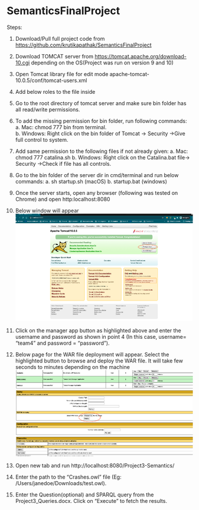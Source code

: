 # SemanticsFinalProject

Steps:

1.	Download/Pull full project code from https://github.com/krutikapathak/SemanticsFinalProject
2.	Download TOMCAT server from  https://tomcat.apache.org/download-10.cgi depending on the OS(Project was run on version 9 and 10)
3.	Open Tomcat library file for edit mode apache-tomcat-10.0.5/conf/tomcat-users.xml
4.	Add below roles to the file inside <tomcat-users>

    <role rolename="manager-gui"/>
    <role rolename="manager-script"/>
    <role rolename="manager-jmx"/>
    <role rolename="manager-status"/>
    <user username="team4" password="password" roles="manager-gui,manager-script,manager-jmx,manager-status"/>
 
5.	Go to the root directory of tomcat server and make sure bin folder has all read/write permissions.
6.	To add the missing permission for bin folder, run following commands:   
    a.	Mac:  chmod 777 bin from terminal.   
    b.	Windows: Right click on the bin folder of Tomcat -> Security ->Give full control to system.  
7.	Add same permission to the following files if not already given:
    a.  Mac: chmod 777 catalina.sh 
    b.  Windows: Right click on the Catalina.bat file-> Security ->Check if file has all controls.
8.	Go to the bin folder of the server dir in cmd/terminal and run below commands:
    a.	sh startup.sh (macOS)
    b.	startup.bat (windows)
9.	Once the server starts, open any browser (following was tested on Chrome) and open http:localhost:8080
10.	Below window will appear 
![alt text](https://github.com/krutikapathak/SemanticsFinalProject/blob/master/referenceimages/tomcat_home.png?raw=true)
11.	Click on the manager app button as highlighted above and enter the username and password as shown in point 4 (In this case, username= “team4” and password = “password”).
12.	Below page for the WAR file deployment will appear. Select the highlighted button to browse and deploy the WAR file. It will take few seconds to minutes depending on the machine 
![alt text](https://github.com/krutikapathak/SemanticsFinalProject/blob/master/referenceimages/tomcat_upload_war.png?raw=true)
13.	Open new tab and run http://localhost:8080/Project3-Semantics/ 
14.	Enter the path to the “Crashes.owl” file (Eg: /Users/janedoe/Downloads/test.owl).
15.	Enter the Question(optional) and SPARQL query from the Project3_Queries.docx. Click on “Execute” to fetch the results. 
